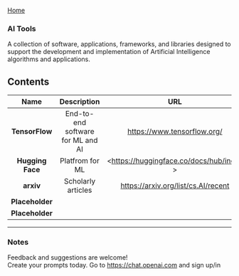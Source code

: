 [Home](https://natnew.github.io/Awesome-Prompt-Engineering/)

### AI Tools
A collection of software, applications, frameworks, and libraries designed to support the development and implementation of Artificial Intelligence
algorithms and applications.

## Contents
|  Name  |  Description  |  URL  |
| :-----:| :------------:| :----:|
| **TensorFlow**  | End-to-end software for ML and AI | <https://www.tensorflow.org/> |
| **Hugging Face**| Platfrom for ML | <https://huggingface.co/docs/hub/index > |
| **arxiv**| Scholarly articles | <https://arxiv.org/list/cs.AI/recent> |
| **Placeholder**|         |            |
| **Placeholder**|         |            |

---
### Notes
Feedback and suggestions are welcome! <br>
Create your prompts today.
Go to https://chat.openai.com and sign up/in <br>

